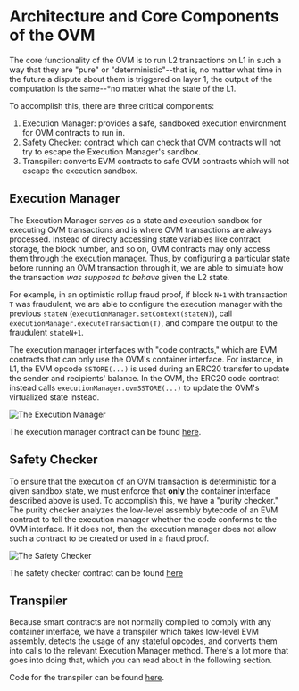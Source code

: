 # Architecture and Core Components of the OVM

The core functionality of the OVM is to run L2 transactions on L1 in such a way
that they are "pure" or "deterministic"--that is, no matter what time in
the future a dispute about them is triggered on layer 1, the output of
the computation is the same--\*no matter what the state of the L1.

To accomplish this, there are three critical components:

1. Execution Manager: provides a safe, sandboxed execution environment for OVM contracts to run in.
2. Safety Checker: contract which can check that OVM contracts will not try to escape the Execution Manager's sandbox.
3. Transpiler: converts EVM contracts to safe OVM contracts which will not escape the execution sandbox.

## Execution Manager

The Execution Manager serves as a state and execution sandbox for
executing OVM transactions and is where OVM transactions are always processed.  Instead of directy accessing state variables like contract storage, the block number, and so on, OVM contracts may only access them through the execution manager.  Thus, by configuring a particular state before running an OVM transaction through it, we are able to simulate how the transaction *was supposed to behave* given the L2 state. 

For example, in an optimistic rollup fraud proof, if
block `N+1` with transaction `T` was fraudulent, we are able to
configure the execution manager with the previous `stateN`
(`executionManager.setContext(stateN)`), call
`executionManager.executeTransaction(T)`, and compare the output to the
fraudulent `stateN+1`.

The execution manager interfaces with "code contracts," which are EVM
contracts that can only use the OVM's container interface.  For instance, in L1, the EVM opcode `SSTORE(...)` is used  during an ERC20 transfer to update the sender and recipients' balance.  In the OVM, the ERC20 code contract instead calls
`executionManager.ovmSSTORE(...)` to update the OVM's virtualized state
instead.

![The Execution Manager](../.gitbook/assets/execution-manager.png)

The execution manager contract can be found [here](https://github.com/ethereum-optimism/optimism-monorepo/blob/master/packages/ovm/src/contracts/ExecutionManager.sol).

## Safety Checker

To ensure that the execution of an OVM transaction is deterministic for a given sandbox state, we must enforce that **only** the container interface
described above is used. To accomplish this, we have a "purity checker."
The purity checker analyzes the low-level assembly bytecode of an EVM
contract to tell the execution manager whether the code conforms to the
OVM interface. If it does not, then the execution manager does not allow
such a contract to be created or used in a fraud proof.

![The Safety Checker](../.gitbook/assets/safety-checker.png)

The safety checker contract can be found [here](https://github.com/ethereum-optimism/optimism-monorepo/blob/master/packages/ovm/src/contracts/SafetyChecker.sol)

## Transpiler

Because smart contracts are not normally compiled to comply with any container interface, we have a transpiler which takes low-level EVM assembly, detects the usage of any stateful opcodes, and converts them into calls to the relevant Execution Manager method. There's a lot more that goes into doing that, which you can read about in the following section.

Code for the transpiler can be found [here](https://github.com/ethereum-optimism/optimism-monorepo/tree/master/packages/rollup-dev-tools/src/tools/transpiler).